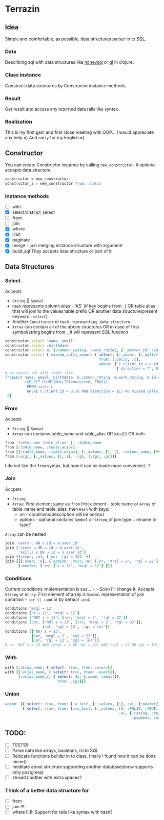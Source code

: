 # Terrazin

## Idea
Simple and comfortable, as possible, data structures parser in to SQL.

### Data
Describing sql with data structures like [honeysql](https://github.com/jkk/honeysql) or [ql](https://github.com/niquola/ql) in clojure.  

### Class instance
Construct data structures by Constructor instance methods.

### Result
Get result and access any returned data rails like syntax.

### Realization
This is my first gem and first close meeting with OOP... I would appreciate any help =)
And sorry for my English =(

## Constructor
You can create Constructor instance by calling `new_constructor`. It optional accepts data structure.  

```ruby
constructor = new_constructor
constructor_2 = new_constructor from: :calls
```
### Instance methods
- [ ] with
- [x] select/distinct_select
- [ ] from
- [ ] join
- [x] where
- [x] limit
- [x] paginate
- [x] merge - just merging instance structure with argument
- [x] build_sql
They accepts data structure or part of it

## Data Structures

### Select
Accepts 
- `String` || `Symbol`
- `Hash` represents column alias - 'AS' (if key begins from `_`) OR table alias that will join to the values table prefix OR another data structure(present keyword `:select`).
- Another `Constructor` or `Hash representing data structure`
- `Array` can contain all of the above structures OR in case of first symbol/string begins from `_` it will represent SQL function
```ruby
constructor.select "name, email"
constructor.select :birthdate
constructor.select m: [:common_rating, :work_rating, { _master_id: :id }]
constructor.select { missed_calls_count: { select: [:_count, [:_nullif, :connected, :true]],
                                           from: [:calls, :c],
                                           where: ['c.client_id = u.id',
                                                   ['direction = ?', 0]]} }
# as result sql will looks like
['SELECT name, email, birthdate, m.common_rating, m.work_rating, m.id AS master_id,
         (SELECT COUNT(NULLIF(connected, TRUE))
          FROM calls c
          WHERE c.client_id = u.id AND direction = $1) AS missed_calls_count',
 0]
```

### From
Accepts
- `String` || `Symbol`
- `Array` can contains table_name and table_alias OR `VALUES` OR both
```ruby
from 'table_name table_alias' || :table_name
from [:table_name, :table_alias]
from [[:table_name, :table_alias], [:_values, [1, 2], :values_name, [*values_column_names]]]
from [:mrgl, [:_values, [1, 2], :rgl, [:zgl, :gl]]]
```
I do not like the `from` syntax, but how it can be made more convenient...?

### Join
Accpets
- `String`
- `Array`:
First element same as `from` first element - table name or `Array` of table_name and table_alias, then `Hash` with keys:
  - on - conditions(description will be bellow)
  - options - optional contains `Symbol` or `String` of join type... rename to type?  

`Array` can be nested
```ruby
join 'users u ON u.id = m.user_id'
join ['users u ON u.id = m.user_id',
      'skills s ON u.id = s.user_id']
join [[:user, :u], { on: 'rgl = 123' }]
join [[[:user, :u], { option: :full, on: [:or, 'mrgl = 2', 'rgl = 22'] }],
      [:master, { on: ['z = 12', 'mrgl = 12'] }]]
```

### Conditions
Current conditions implementation is sux... -_- Soon i'll change it.
Accepts `String` or `Array`.
First element of array is `Symbol` representation of join condition - `:or || :and` or by default `:and`.

```ruby
conditions 'mrgl = 12'
conditions ['z = 12', 'mrgl = 12']
conditions ['NOT z = 13', [:or, 'mrgl = 2', 'rgl = 22']]
conditions [:or, ['NOT z = 13', [:or, 'mrgl = 2', 'rgl = 22']],
                 [:or, 'rgl = 12', 'zgl = lol']]
conditions [['NOT z = 13',
            [:or, 'mrgl = 2', 'rgl = 22']],
            [:or, 'rgl = 12', 'zgl = lol']]
# => 'NOT z = 13 AND (mrgl = 2 OR rgl = 22) AND (rgl = 12 OR zgl = lol)'
```

### With
```ruby
with [:alias_name, { select: true, from: :users}]
with [[:alias_name, { select: true, from: :users}],
      [:alias_name_2, { select: {u: [:name, :email]},
                        from: :rgl}]]
```

### Union
```ruby
union: [{ select: true, from: [:o_list, [:_values, [1], :al, [:master]]] },
        { select: true, from: [:co_list, [:_values, [0, :FALSE, :TRUE, 0],
                                                    :al, [:rating, :rejected,
                                                          :payment, :master]]] }]
```

## TODO:
- [ ] TESTS!!!
- [ ] Parse data like arrays, booleans, nil to SQL  
- [ ] Relocate functions builder in to class, finally I found how it can be done nice=))
- [ ] meditate about structure supporting another databases(now supports only postgress)
- [ ] should I bother with extra spaces?

### Think of a better data structure for
- [ ] from
- [ ] join !!!
- [ ] where !!!!!! Support for rails like syntax with hash?
